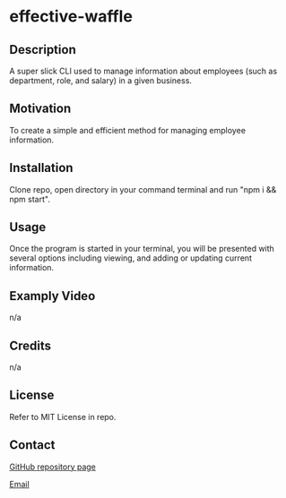 # effective-waffle

## Description
A super slick CLI used to manage information about employees (such as department, role, and salary) in a given business.

## Motivation
To create a simple and efficient method for managing employee information.

## Installation
Clone repo, open directory in your command terminal and run "npm i && npm start".

## Usage
Once the program is started in your terminal, you will be presented with several options including viewing, and adding or updating current information.

## Examply Video
n/a

## Credits
n/a

## License
Refer to MIT License in repo.

## Contact
[GitHub repository page](https://github.com/dberry38/start-over)

[Email](davidberry38@gmail.com)